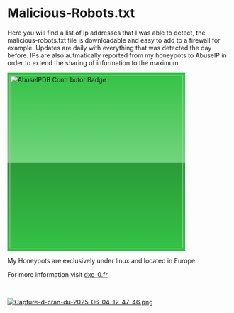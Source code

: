 # Malicious-Robots.txt

Here you will find a list of ip addresses that I was able to detect, the malicious-robots.txt file is downloadable and easy to add to a firewall for example.
Updates are daily with everything that was detected the day before. IPs are also autmatically reported from my honeypots to AbuseIP in order to extend the sharing of information to the maximum.

 <a href="https://www.abuseipdb.com/user/214644" title="AbuseIPDB is an IP address blacklist for webmasters and sysadmins to report IP addresses engaging in abusive behavior on their networks">
	<img src="https://www.abuseipdb.com/contributor/214644.svg" alt="AbuseIPDB Contributor Badge" style="width: 391px;background: #35c246 linear-gradient(rgba(255,255,255,0), rgba(255,255,255,.3) 50%, rgba(0,0,0,.2) 51%, rgba(0,0,0,0));padding: 5px;">
</a>

My Honeypots are exclusively under linux and located in Europe. 

For more information visit [dxc-0.fr](https://dxc-0.github.io/honeypot/)

<br/>

[![Capture-d-cran-du-2025-06-04-12-47-46.png](https://i.postimg.cc/DZVYrGZr/Capture-d-cran-du-2025-06-04-12-47-46.png)](https://postimg.cc/HJ22HVbn)
